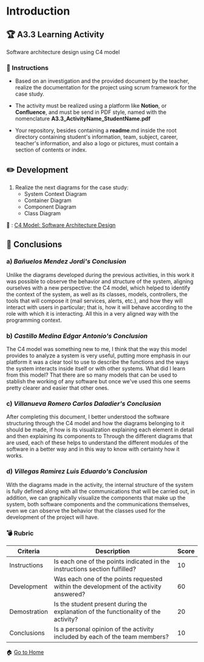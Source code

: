 # Introduction

## :trophy: A3.3 Learning Activity
Software architecture design using C4 model

### :blue_book: Instructions

* Based on an investigation and the provided document by the teacher, realize the documentation for the project using scrum framework for the case study.

* The activity must be realized using a platform like **Notion**, or **Confluence**, and must be send in PDF style, named with the nomenclature **A3.3_ActivityName_StudentName.pdf**

* Your repository, besides containing a **readme**.md inside the root directory containing student's information, team, subject, career, teacher's information, and also a logo or pictures, must contain a section of contents or index.

## :pencil2: Development

1. Realize the next diagrams for the case study:
    - System Context Diagram
    - Container Diagram
    - Component Diagram
    - Class Diagram

:link: : [C4 Model: Software Architecture Design](https://github.com/edgarcastillo17/avscastillo/blob/main/pdf/A3.3_Architecture_usingC4Model.pdf "C4 Model: Software Architecture Design")

## :paperclip: Conclusions

### a) *Bañuelos Mendez Jordi's Conclusion*

Unlike the diagrams developed during the previous activities, in this work it was possible to observe the behavior and structure of the system, aligning ourselves with a new perspective: the C4 model, which helped to identify the context of the system, as well as its classes, models, controllers, the tools that will compose it (mail services, alerts, etc.), and how they will interact with users in particular; that is, how it will behave according to the role with which it is interacting. All this in a very aligned way with the programming context.

### b) *Castillo Medina Edgar Antonio's Conclusion*

The C4 model was something new to me, I think that the way this model provides to analyze a system is very useful, putting more emphasis in our platform it was a clear tool to use to describe the functions and the ways the system interacts inside itself or with other systems. What did I learn from this model? That there are so many models that can be used to stablish the working of any software but once we've used this one seems pretty clearer and easier that other ones.

### c) *Villanueva Romero Carlos Daladier's Conclusion*

After completing this document, I better understood the software structuring through the C4 model and how the diagrams belonging to it should be made, if how is its visualization explaining each element in detail and then explaining its components to Through the different diagrams that are used, each of these helps to understand the different modules of the software in a better way and in this way to know with certainty how it works.

### d) *Villegas Ramirez Luis Eduardo's Conclusion*

With the diagrams made in the activity, the internal structure of the system is fully defined along with all the communications that will be carried out, in addition, we can graphically visualize the components that make up the system, both software components and the communications themselves, even we can observe the behavior that the classes used for the development of the project will have.

### :bomb: Rubric

| Criteria | Description | Score |
| ------------- | -------------------------------------------------------------------------------------------- | ------- |
| Instructions | Is each one of the points indicated in the instructions section fulfilled? | 10 |
| Development | Was each one of the points requested within the development of the activity answered? | 60 |
| Demostration | Is the student present during the explanation of the functionality of the activity? | 20 |
| Conclusions | Is a personal opinion of the activity included by each of the team members? | 10 |

:house: [Go to Home](https://github.com/CarlosVillanueva1721/Analisis-avanzado-de-software/blob/main/Readme.md)
